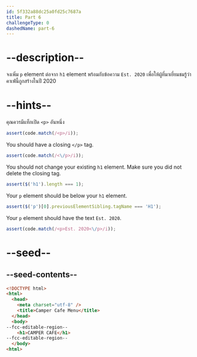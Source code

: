 ```yaml
---
id: 5f332a88dc25a0fd25c7687a
title: Part 6
challengeType: 0
dashedName: part-6
---
```


# --description--

จงเพิ่ม `p` element ต่อจาก `h1` element พร้อมกับข้อความ `Est. 2020` เพื่อให้ผู้ที่มาเยี่ยมชมรู้ว่าคาเฟ่นี้ถูกสร้างในปี 2020

# --hints--

คุณควรมีแท็กเปิด `<p>` อันหนึ่ง

```js
assert(code.match(/<p>/i));
```

You should have a closing `</p>` tag.

```js
assert(code.match(/<\/p>/i));
```

You should not change your existing `h1` element. Make sure you did not delete the closing tag.

```js
assert($('h1').length === 1);
```

Your `p` element should be below your `h1` element.

```js
assert($('p')[0].previousElementSibling.tagName === 'H1');
```

Your `p` element should have the text `Est. 2020`.

```js
assert(code.match(/<p>Est. 2020<\/p>/i));
```

# --seed--

## --seed-contents--

```html
<!DOCTYPE html>
<html>
  <head>
    <meta charset="utf-8" />
    <title>Camper Cafe Menu</title>
  </head>
  <body>
--fcc-editable-region--
    <h1>CAMPER CAFE</h1>
--fcc-editable-region--
  </body>
<html>
```

